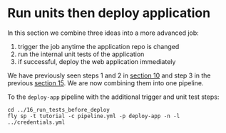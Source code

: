# Run units then deploy application

In this section we combine three ideas into a more advanced job:

1. trigger the job anytime the application repo is changed
1. run the internal unit tests of the application
1. if successful, deploy the web application immediately

We have previously seen steps 1 and 2 in [section 10](https://github.com/starkandwayne/concourse-tutorial#10---using-resource-inputs-in-job-tasks) and step 3 in the previous [section 15](https://github.com/starkandwayne/concourse-tutorial/tree/master/15_deploy_cloudfoundry_app). We are now combining them into one pipeline.

To the `deploy-app` pipeline with the additional trigger and unit test steps:

```
cd ../16_run_tests_before_deploy
fly sp -t tutorial -c pipeline.yml -p deploy-app -n -l ../credentials.yml
```
